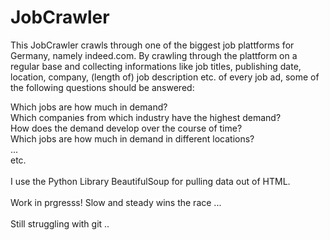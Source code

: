 # JobCrawler
This JobCrawler crawls through one of the biggest job plattforms for Germany, namely indeed.com. By crawling through the plattform on a regular base and collecting informations like job titles, publishing date, location, company, (length of) job description etc. of every job ad, some of the following questions should be answered: 

Which jobs are how much in demand?<br>
Which companies from which industry have the highest demand? <br>
How does the demand develop over the course of time? <br>
Which jobs are how much in demand in different locations? <br>
...<br>
etc. <br>
<br>
I use the Python Library BeautifulSoup for pulling data out of HTML. <br><br>
Work in prgresss! Slow and steady wins the race ... <br><br>
Still struggling with git ..
